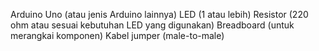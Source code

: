Arduino Uno (atau jenis Arduino lainnya)
LED (1 atau lebih)
Resistor (220 ohm atau sesuai kebutuhan LED yang digunakan)
Breadboard (untuk merangkai komponen)
Kabel jumper (male-to-male)
